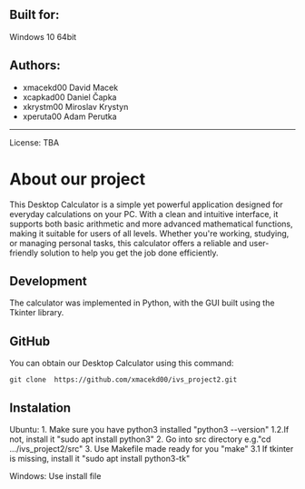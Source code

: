 Built for:
-----------

Windows 10 64bit

Authors:
-----------

- xmacekd00 David Macek
- xcapkad00 Daniel Čapka
- xkrystm00 Miroslav Krystyn
- xperuta00 Adam Perutka

-----------
License:
TBA

# About our project
This Desktop Calculator is a simple yet powerful application designed for everyday calculations on your PC. With a clean and intuitive interface, it supports both basic arithmetic and more advanced mathematical functions, making it suitable for users of all levels. Whether you're working, studying, or managing personal tasks, this calculator offers a reliable and user-friendly solution to help you get the job done efficiently.

## Development
The calculator was implemented in Python, with the GUI built using the Tkinter library. 

## GitHub
You can obtain our Desktop Calculator using this command:

`git clone  https://github.com/xmacekd00/ivs_project2.git`

## Instalation

Ubuntu: 1. Make sure you have python3 installed
            "python3 --version"
        1.2.If not, install it
            "sudo apt install python3"
        2. Go into src directory 
            e.g."cd .../ivs_project2/src"
        3. Use Makefile made ready for you
            "make"
        3.1 If tkinter is missing, install it 
            "sudo apt install python3-tk"

Windows: Use install file